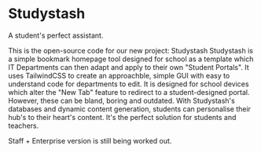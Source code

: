 # Studystash
A student's perfect assistant.

This is the open-source code for our new project: Studystash
Studystash is a simple bookmark homepage tool designed for school as a template which IT Departments can then adapt and apply to their own "Student Portals". It uses TailwindCSS to create an approachble, simple GUI with easy to understand code for departments to edit. It is designed for school devices which alter the "New Tab" feature to redirect to a student-designed portal. However, these can be bland, boring and outdated. With Studystash's databases and dynamic content generation, students can personalise their hub's to their heart's content. It's the perfect solution for students and teachers. 

Staff + Enterprise version is still being worked out.
